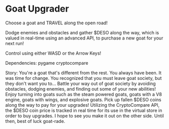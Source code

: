 # Goat Upgrader

Choose a goat and TRAVEL along the open road!

Dodge enemies and obstacles and gather $DESO along the way, which is valued in real-time using an advanced API, to purchase a new goat for your next run!

Control using either WASD or the Arrow Keys!

Dependencies:
pygame
cryptocompare


Story:
You're a goat that's different from the rest. You always have been. It was time for change. You recognized that you must leave goat society, but they don't want you to... Battle your way out of goat society by avoiding obstacles, dodging enemies, and finding out some of your new abilities! Enjoy turning into goats such as the steam powered goats, goats with a V8 engine, goats with wings, and explosive goats. Pick up fallen $DESO coins along the way to pay for your upgrades! Utilizing the CryptoCompare API, the $DESO coin price is tracked in real time for its use in the virtual store in order to buy upgrades. I hope to see you make it out on the other side. Until then, best of luck goat-rade. 
